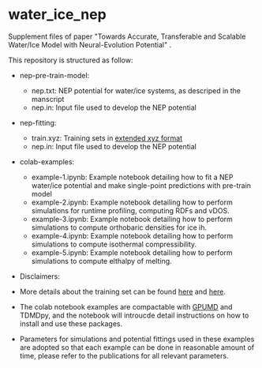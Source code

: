 # water_ice_nep
Supplement files of paper "Towards Accurate, Transferable and Scalable Water/Ice Model with Neural-Evolution Potential" .


This repository is structured as follow:
* nep-pre-train-model:
    * nep.txt: NEP potential for water/ice systems, as descriped in the manscript
    * nep.in: Input file used to develop the NEP potential

* nep-fitting:
  * train.xyz: Training sets in [extended xyz format](https://wiki.fysik.dtu.dk/ase/ase/io/formatoptions.html)
  * nep.in: Input file used to develop the NEP potential
  
* colab-examples:
   * example-1.ipynb: Example notebook detailing how to fit a NEP water/ice potential and make single-point predictions with pre-train model
   * example-2.ipynb: Example notebook detailing how to perform simulations for runtime profiling, computing RDFs and vDOS.
   * example-3.ipynb: Example notebook detailing how to perform simulations to compute orthobaric densities for ice ih.
   * example-4.ipynb: Example notebook detailing how to perform simulations to compute isothermal compressibility.
   * example-5.ipynb: Example notebook detailing how to perform simulations to compute elthalpy of melting.
 
 * Disclaimers:
 * More details about the training set can be found [here](https://aip.scitation.org/doi/full/10.1063/5.0016004) and [here](https://zenodo.org/record/4004590#.YbB2H9DMJPY).
 * The colab notebook examples are compactable with [GPUMD](https://github.com/brucefan1983/GPUMD) and TDMDpy, and the notebook will introucde detail instructions on how to install and use these packages.
 * Parameters for simulations and potential fittings used in these examples are adopted so that each example can be done in reasonable amount of time, please refer to the publications for all relevant parameters.
